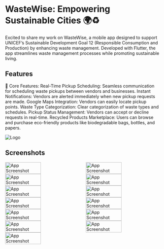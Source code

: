 
# WasteWise: Empowering Sustainable Cities 🌍♻️

Excited to share my work on WasteWise, a mobile app designed to support UNICEF’s Sustainable Development Goal 12 (Responsible Consumption and Production) by enhancing waste management. Developed with Flutter, the app streamlines waste management processes while promoting sustainable living.

## Features

📌 Core Features:
Real-Time Pickup Scheduling: Seamless communication for scheduling waste pickups between vendors and businesses.
Instant Notifications: Vendors are alerted immediately when new pickup requests are made.
Google Maps Integration: Vendors can easily locate pickup points.
Waste Type Categorization: Clear categorization of waste types and schedules.
Pickup Status Management: Vendors can accept or decline requests in real-time.
Recycled Products Marketplace: Users can browse and purchase eco-friendly products like biodegradable bags, bottles, and papers.

![Logo](assets/images/waste-wise-high-resolution-logo-transparent.png)

## Screenshots

<div style="display: flex; flex-wrap: wrap; justify-content: space-between;">
    <img src="screenshots/Screenshot_1732945039.png" alt="App Screenshot" width="48%" height="auto">
    <img src="screenshots/Screenshot_1732947266.png" alt="App Screenshot" width="48%" height="auto">
    <img src="screenshots/Screenshot_1732944286.png" alt="App Screenshot" width="48%" height="auto">
    <img src="screenshots/Screenshot_1732943245.png" alt="App Screenshot" width="48%" height="auto">
    <img src="screenshots/Screenshot_1732943280.png" alt="App Screenshot" width="48%" height="auto">
    <img src="screenshots/Screenshot_1732950549.png" alt="App Screenshot" width="48%" height="auto">
    <img src="screenshots/Screenshot_1732950506.png" alt="App Screenshot" width="48%" height="auto">
    <img src="screenshots/Screenshot_1732943252.png" alt="App Screenshot" width="48%" height="auto">
    <img src="screenshots/Screenshot_1732943293.png" alt="App Screenshot" width="48%" height="auto">
    <img src="screenshots/Screenshot_1732943263.png" alt="App Screenshot" width="48%" height="auto">
    <img src="screenshots/Screenshot_1732944286.png" alt="App Screenshot" width="48%" height="auto">
    <img src="screenshots/Screenshot_1732943321.png" alt="App Screenshot" width="48%" height="auto">
    <img src="screenshots/Screenshot_1732943345.png" alt="App Screenshot" width="48%" height="auto">
</div>


